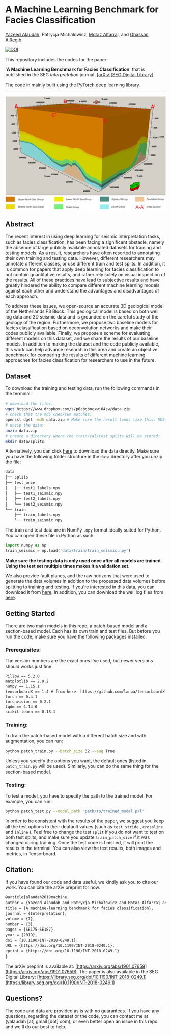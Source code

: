 # A Machine Learning Benchmark for Facies Classification

[Yazeed Alaudah](http://www.yalaudah.com), Patrycja Michalowicz, [Motaz Alfarraj](http://www.motaz.me), and [Ghassan AlRegib](http://www.ghassanalregib.com)


[![DOI](https://zenodo.org/badge/165411165.svg)](https://zenodo.org/badge/latestdoi/165411165)



This repository includes the codes for the paper: 

'**A Machine Learning Benchmark for Facies Classification**' that is published in the SEG *Interpretation* journal. [[arXiv]](https://arxiv.org/abs/1901.07659)[[SEG Digital Library]](https://library.seg.org/doi/10.1190/INT-2018-0249.1)

The code in mainly built using the [PyTorch](https://pytorch.org/) deep learning library. 

--------

![model](model.png)

## Abstract

The recent interest in using deep learning for seismic interpretation tasks, such as facies classification, has been facing a significant obstacle, namely the absence of large publicly available annotated datasets for training and testing models. As a result, researchers have often resorted to annotating their own training and testing data. However, different researchers may annotate different classes, or use different train and test splits. In addition, it is common for papers that apply deep learning for facies classification to not contain quantitative results, and rather rely solely on visual inspection of the results. All of these practices have lead to subjective results and have greatly hindered the ability to compare different machine learning models against each other and understand the advantages and disadvantages of each approach. 

To address these issues, we open-source an accurate 3D geological model of the Netherlands F3 Block. This geological model is based on both well log data and 3D seismic data and is grounded on the careful study of the geology of the region. Furthermore, we propose two baseline models for facies classification based on deconvolution networks and make their codes publicly available. Finally, we propose a scheme for evaluating different models on this dataset, and we share the results of our baseline models. In addition to making the dataset and the code publicly available, this work can help advance research in this area and create an objective benchmark for comparing the results of different machine learning approaches for facies classification for researchers to use in the future.



## Dataset

To download the training and testing data, run the following commands in the terminal: 

```bash
# download the files: 
wget https://www.dropbox.com/s/p6cbgbocxwj04sw/data.zip
# check that the md5 checksum matches: 
openssl dgst -md5 data.zip # Make sure the result looks like this: MD5(data.zip)= bc5932279831a95c0b244fd765376d85, otherwise the downloaded data.zip is corrupted. 
# unzip the data:
unzip data.zip 
# create a directory where the train/val/test splits will be stored:
mkdir data/splits
```

Alternatively, you can click [here](https://www.dropbox.com/s/p6cbgbocxwj04sw/data.zip) to download the data directly. Make sure you have the following folder structure in the `data` directory after you unzip the file: 

```bash
data
├── splits
├── test_once
│   ├── test1_labels.npy
│   ├── test1_seismic.npy
│   ├── test2_labels.npy
│   └── test2_seismic.npy
└── train
    ├── train_labels.npy
    └── train_seismic.npy
```

The train and test data are in NumPy `.npy` format ideally suited for Python. You can open these file in Python as such: 

```python
import numpy as np
train_seismic = np.load('data/train/train_seismic.npy')
```

**Make sure the testing data is only used once after all models are trained. Using the test set multiple times makes it a validation set.**

We also provide fault planes, and the raw horizons that were used to generate the data volumes in addition to the processed data volumes before splitting to training and testing. If you're interested in this data, you can download it from [here](https://www.dropbox.com/s/cvfrud3kp3o69ar/raw.zip). In addition, you can download the well log files from [here](https://www.dropbox.com/s/vupljhjd3pqr8du/logs.zip). 

  

## Getting Started

There are two main models in this repo, a patch-based model and a section-based model. Each has its own train and test files. But before you run the code, make sure you have the following packages installed:

### Prerequisites:

The version numbers are the exact ones I've used, but newer versions should works just fine. 

```
Pillow == 5.2.0
matplotlib == 2.0.2
numpy == 1.15.1
tensorboardX == 1.4 # from here: https://github.com/lanpa/tensorboardX
torch == 0.4.1
torchvision == 0.2.1
tqdm == 4.14.0
scikit-learn == 0.18.1
```

### Training: 

To train the patch-based model with a different batch size and with augmentation,  you can run:

```bash
python patch_train.py --batch_size 32 --aug True
```

Unless you specify the options you want, the default ones (listed in `patch_train.py` will be used). Similarly, you can do the same thing for the section-based model. 

### Testing:

To test a model, you have to specify the path to the trained model. For example, you can run: 

```bash
python patch_test.py --model_path 'path/to/trained_model.pkl' 
```

In order to be consistent with the results of the paper, we suggest you keep all the test options to their deafault values (such as `test_stride` , `crossline` and `inline` ). Feel free to change the test `split` if you do not want to test on both test splits, and make sure you update `train_patch_size` if it was changed during training. Once the test code is finished, it will print the results in the terminal. You can also view the test results, both images and metrics, in Tensorboard.  


## Citation: 

If you have found our code and data useful, we kindly ask you to cite our work. You can cite the arXiv preprint for now: 
```tex
@article{alaudah2019machine,
author = {Yazeed Alaudah and Patrycja Michałowicz and Motaz Alfarraj and Ghassan AlRegib},
title = {A machine-learning benchmark for facies classification},
journal = {Interpretation},
volume = {7},
number = {3},
pages = {SE175-SE187},
year = {2019},
doi = {10.1190/INT-2018-0249.1},
URL = {https://doi.org/10.1190/INT-2018-0249.1},
eprint = {https://doi.org/10.1190/INT-2018-0249.1}
}
```
The arXiv preprint is available at: [https://arxiv.org/abs/1901.07659](https://arxiv.org/abs/1901.07659). The paper is also available in the SEG Digital Library: [https://library.seg.org/doi/10.1190/INT-2018-0249.1](https://library.seg.org/doi/10.1190/INT-2018-0249.1)


## Questions?

The code and data are provided as is with no guarantees. If you have any questions, regarding the dataset or the code, you can contact me at (yalaudah [at] gmail [dot] com), or even better open an issue in this repo and we'll do our best to help.
